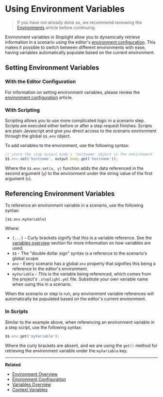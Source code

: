 # Using Environment Variables

<!--(FIXME - SHOW CLICKING THROUGH ENVIRONMENTS IN UI)-->

> If you have not already done so, we recommend reviewing the
[Environments](../editor/environments.md) article before continuing.

Environment variables in Stoplight allow you to dynamically retrieve information
in a scenario using the editor's [environment
configuration](../editor/editor-configuration.md). This makes it possible to
switch between different environments with ease, having variables automatically
populate based on the current environment.

## Setting Environment Variables

### With the Editor Configuration

For information on setting environment variables, please review the [environment
configuration](../editor/editor-configuration.md) article.

### With Scripting

Scripting allows you to use more complicated logic in a scenario step. Scripts
are executed either before or after a step request finishes. Scripts are plain
Javascript and give you direct access to the scenario environment through the
global `$$.env` object.

To add variables to the environment, use the following syntax:

```javascript
// store the step output body's 'hostname' object in the environment
$$.env.set('hostname', output.body.get('hostname'));
```

Where the `$$.env.set(x, y)` function adds the data referenced in the second
argument (`y`) to the environment under the string value of the first argument
(`x`).

## Referencing Environment Variables

<!--(FIXME - SHOW USING A VARIABLE IN A SCENARIO STEP)-->

To reference an environment variable in a scenario, use the following syntax:

```
{$$.env.myVariable}
```

Where:

* `{...}` - Curly brackets signify that this is a variable reference. See the
  [variables overview](./variables-overview.md) section for more information on
  how variables are used.
* `$$` - The "double dollar sign" syntax is a reference to the scenario's global
  scope.
* `env` - Every scenario has a global `env` property that signifies this being a
  reference to the editor's environment.
* `myVariable` - This is the variable being referenced, which comes from the
  project's `.stoplight.yml` file. Substitute your own variable name when using
  this in a scenario.

When the scenario or step is run, any environment variable references will
automatically be populated based on the editor's current environment.

### In Scripts

Similar to the example above, when referencing an environment variable in a step
script, use the following syntax:

```javascript
$$.env.get('myVariable');
```

Where the curly brackets are absent, and we are using the `get()` method for
retrieving the environment variable under the `myVariable` key.

***

**Related**

* [Environment Overview](../editor/environments.md)
* [Environment Configuration](../editor/editor-configuration.md)
* [Variables Overview](./variables-overview.md)
* [Context Variables](./variables-context.md)
